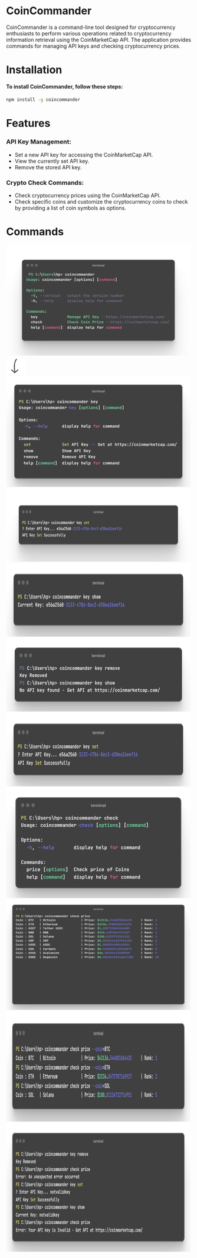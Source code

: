 # CoinCommander

CoinCommander is a command-line tool designed for cryptocurrency enthusiasts to perform various operations related to cryptocurrency information retrieval using the CoinMarketCap API. The application provides commands for managing API keys and checking cryptocurrency prices.

# Installation

<h4>To install CoinCommander, follow these steps:</h4>

```bash
npm install -g coincommander
```

# Features
 <h3>API Key Management:</h3> 
 <ul>
   <li>Set a new API key for accessing the CoinMarketCap API.</li>
   <li>View the currently set API key.</li>
   <li>Remove the stored API key.</li>
 </ul>
 <h3>Crypto Check Commands:</h3>
<ul>
   <li>Check cryptocurrency prices using the CoinMarketCap API.</li>
   <li>Check specific coins and customize the cryptocurrency coins to check by providing a list of coin symbols as options.</li>
 </ul>
 <h1>Commands</h1>

   <img width=500px  height=300px src="https://raw.githubusercontent.com/rishiiiidha/coin-commander/main/help/command-1.png">
   <img width=50px  height=50px src="https://raw.githubusercontent.com/rishiiiidha/coin-commander/main/help/arrow.png">
   <img width=500px height=300px src="https://raw.githubusercontent.com/rishiiiidha/coin-commander/main/help/command-2.png">
   <img width=500px height=200px src="https://raw.githubusercontent.com/rishiiiidha/coin-commander/main/help/command-3.png">
   <img width=500px height=200px src="https://raw.githubusercontent.com/rishiiiidha/coin-commander/main/help/command-4.png">
   <img width=500px height=200px src="https://raw.githubusercontent.com/rishiiiidha/coin-commander/main/help/command-5.png">
   <img width=500px height=200px src="https://raw.githubusercontent.com/rishiiiidha/coin-commander/main/help/command-6.png">
   <img width=500px height=300px src="https://raw.githubusercontent.com/rishiiiidha/coin-commander/main/help/command-7.png">
   <img width=500px height=300px src="https://raw.githubusercontent.com/rishiiiidha/coin-commander/main/help/command-8.png">
   <img width=500px height=300px src="https://raw.githubusercontent.com/rishiiiidha/coin-commander/main/help/command-9.png">
   <img width=500px height=350px src="https://raw.githubusercontent.com/rishiiiidha/coin-commander/main/help/command-10.png">
   











